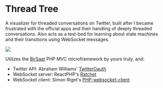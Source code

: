 # Thread Tree

A visualizer for threaded conversations on Twitter, built after I became
frustrated with the official apps and their handling of deeply threaded
conversations. Also acts as a test-bed for learning about state machines and
their transitions using WebSocket messages.

![](https://user-images.githubusercontent.com/235537/172041486-bcbbd983-da46-4298-94b8-aba641def82d.gif)

Utilizes the [BirSaat](https://github.com/Two9A/BirSaat) PHP MVC microframework
by yours truly, and:

* Twitter API: Abraham Williams' [TwitterOauth](https://twitteroauth.com/)
* WebSocket server: ReactPHP's [Ratchet](https://github.com/ratchetphp/Ratchet)
* WebSocket client: Simon Riget's [PHP-websocket-client](https://github.com/paragi/PHP-websocket-client)
